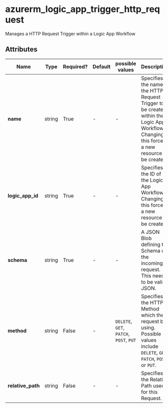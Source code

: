 # azurerm_logic_app_trigger_http_request

Manages a HTTP Request Trigger within a Logic App Workflow

## Attributes

| Name | Type | Required? | Default  | possible values | Description |
| ---- | ---- | --------- | -------- | ----------- | ----------- |
| **name** | string | True | -  |  -  | Specifies the name of the HTTP Request Trigger to be created within the Logic App Workflow. Changing this forces a new resource to be created. | 
| **logic_app_id** | string | True | -  |  -  | Specifies the ID of the Logic App Workflow. Changing this forces a new resource to be created. | 
| **schema** | string | True | -  |  -  | A JSON Blob defining the Schema of the incoming request. This needs to be valid JSON. | 
| **method** | string | False | -  |  `DELETE`, `GET`, `PATCH`, `POST`, `PUT`  | Specifies the HTTP Method which the request be using. Possible values include `DELETE`, `GET`, `PATCH`, `POST` or `PUT`. | 
| **relative_path** | string | False | -  |  -  | Specifies the Relative Path used for this Request. | 

